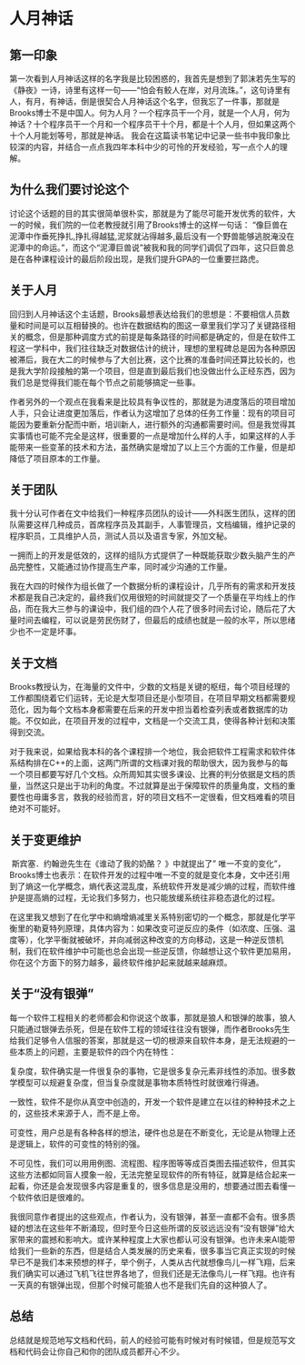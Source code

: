 # 人月神话

## 第一印象

​	第一次看到人月神话这样的名字我是比较困惑的，我首先是想到了郭沫若先生写的《静夜》一诗，诗里有这样一句——“怕会有鲛人在岸，对月流珠。”，这句诗里有人，有月，有神话，倒是很契合人月神话这个名字，但我忘了一件事，那就是Brooks博士不是中国人。何为人月？一个程序员干一个月，就是一个人月，何为神话？十个程序员干一个月和一个程序员干十个月，都是十个人月，但如果这两个十个人月能划等号，那就是神话。
我会在这篇读书笔记中记录一些书中我印象比较深的内容，并结合一点点我四年本科中少的可怜的开发经验，写一点个人的理解。

## 为什么我们要讨论这个

​	讨论这个话题的目的其实很简单很朴实，那就是为了能尽可能开发优秀的软件，大一的时候，我们院的一位老教授就引用了Brooks博士的这样一句话： “像巨兽在泥潭中作垂死挣扎,挣扎得越猛,泥浆就沾得越多,最后没有一个野兽能够逃脱淹没在泥潭中的命运。”，而这个“泥潭巨兽说”被我和我的同学们调侃了四年，这只巨兽总是在各种课程设计的最后阶段出现，是我们提升GPA的一位重要拦路虎。

## 关于人月

​	回归到人月神话这个主话题，Brooks最想表达给我们的思想是：不要相信人员数量和时间是可以互相替换的。也许在数据结构的图这一章里我们学习了关键路径相关的概念，但是那种调度方式的前提是每条路径的时间都是确定的，但是在软件工程这一学科中，我们往往缺乏对数据估计的统计，理想的里程碑总是因为各种原因被滞后，我在大二的时候参与了大创比赛，这个比赛的准备时间还算比较长的，也是我大学阶段接触的第一个项目，但是直到最后我们也没做出什么正经东西，因为我们总是觉得我们能在每个节点之前能够搞定一些事。

​    作者另外的一个观点在我看来是比较具有争议性的，那就是为进度落后的项目增加人手，只会让进度更加落后，作者认为这增加了总体的任务工作量：现有的项目可能因为要重新分配而中断，培训新人，进行额外的沟通都需要时间。但是我觉得其实事情也可能不完全是这样，很重要的一点是增加什么样的人手，如果这样的人手能带来一些变革的技术和方法，虽然确实是增加了以上三个方面的工作量，但是却降低了项目原本的工作量。

## 关于团队

​	我十分认可作者在文中给我们一种程序员团队的设计——外科医生团队，这样的团队需要这样几种成员，首席程序员及其副手，人事管理员，文档编辑，维护记录的程序职员，工具维护人员，测试人员以及语言专家，外加文秘。

一拥而上的开发是低效的，这样的组队方式提供了一种既能获取少数头脑产生的产品完整性，又能通过协作提高生产率，同时减少沟通的工作量。

我在大四的时候作为组长做了一个数据分析的课程设计，几乎所有的需求和开发技术都是我自己决定的，最终我们仅用很短的时间就提交了一个质量在平均线上的作品，而在我大三参与的课设中，我们组的四个人花了很多时间去讨论，随后花了大量时间去编程，可以说是劳民伤财了，但最后的成绩也就是一般的水平，所以思绪少也不一定是坏事。

## 关于文档

​    Brooks教授认为，在海量的文件中，少数的文档是关键的枢纽，每个项目经理的工作都围绕着它们运转，无论是大型项目还是小型项目，在项目早期文档都需要规范化，因为每个文档本身都需要在后来的开发中担当着检查列表或者数据库的功能。不仅如此，在项目开发的过程中，文档是一个交流工具，使得各种计划和决策得到交流。

​    对于我来说，如果给我本科的各个课程排一个地位，我会把软件工程需求和软件体系结构排在C++的上面，这两门所谓的文档课对我的帮助很大，因为我参与的每一个项目都要写好几个文档。众所周知其实很多课设、比赛的判分依据是文档的质量，当然这只是出于功利的角度。不过就算是出于保障软件的质量角度，文档的重要性也毋庸多言，救我的经验而言，好的项目文档不一定很看，但文档难看的项目绝对不可能好。

## 关于变更维护

​    斯宾塞．约翰逊先生在《谁动了我的奶酪？ 》中就提出了” 唯一不变的变化”，Brooks博士也表示：在软件开发的过程中唯一不变的就是变化本身，文中还引用到了熵这一化学概念，熵代表这混乱度，系统软件开发是减少熵的过程，而软件维护是提高熵的过程，无论我们多努力，也只能放缓系统往非稳态退化的过程。

​    在这里我又想到了在化学中和熵增熵减里关系特别密切的一个概念，那就是化学平衡里的勒夏特列原理，具体内容为：如果改变可逆反应的条件（如浓度、压强、温度等），化学平衡就被破坏，并向减弱这种改变的方向移动，这是一种逆反馈机制，我们在软件维护中可能也总会出现一些逆反馈，你越想让这个软件更加易用，你在这个方面下的努力越多，最终软件维护起来就越来越麻烦。

## 关于“没有银弹”

每一个软件工程相关的老师都会和你说这个故事，那就是狼人和银弹的故事，狼人只能通过银弹去杀死，但是在软件工程的领域往往没有银弹，而作者Brooks先生给我们足够令人信服的答案，那就是这一切的根源来自软件本身，是无法规避的一些本质上的问题，主要是软件的四个内在特性：

复杂度，软件确实是一件很复杂的事物，它是很多复杂元素非线性的添加。很多数学模型可以规避复杂度，但当复杂度就是事物本质特性时就很难行得通。

一致性，软件不是你从真空中创造的，开发一个软件是建立在以往的种种技术之上的，这些技术来源于人，而不是上帝。

可变性，用户总是有各种各样的想法，硬件也总是在不断变化，无论是从物理上还是逻辑上，软件的可变性的特别的强。

不可见性，我们可以用用例图、流程图、程序图等等成百类图去描述软件，但其实这些方法都如同盲人摸象一般，无法完整呈现软件的所有特征，就算是结合起来一起看，你还是会发现很多内容是重复的，很多信息是没用的，想要通过图去看懂一个软件依旧是很难的。

我很同意作者提出的这些观点，作者认为，没有银弹，甚至一直都不会有。很多质疑的想法在这些年不断涌现，但时至今日这些所谓的反驳远远没有“没有银弹”给大家带来的震撼和影响大。或许某种程度上大家也都认可没有银弹。也许未来AI能带给我们一些新的东西，但是结合人类发展的历史来看，很多事当它真正实现的时候早已不是我们本来预想的样子，举个例子，人类从古代就想像鸟儿一样飞翔，后来我们确实可以通过飞机飞往世界各地了，但我们还是无法像鸟儿一样飞翔。也许有一天真的有银弹出现，但那个时候可能狼人也不是我们先自的这种狼人了。

## 总结

​    总结就是规范地写文档和代码，前人的经验可能有时候对有时候错，但是规范写文档和代码会让你自己和你的团队成员都开心不少。
